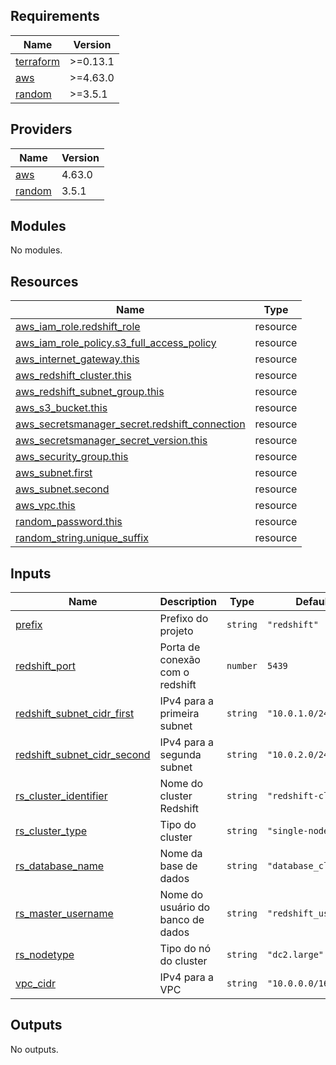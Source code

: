 <!-- BEGIN_TF_DOCS -->
## Requirements

| Name | Version |
|------|---------|
| <a name="requirement_terraform"></a> [terraform](#requirement\_terraform) | >=0.13.1 |
| <a name="requirement_aws"></a> [aws](#requirement\_aws) | >=4.63.0 |
| <a name="requirement_random"></a> [random](#requirement\_random) | >=3.5.1 |

## Providers

| Name | Version |
|------|---------|
| <a name="provider_aws"></a> [aws](#provider\_aws) | 4.63.0 |
| <a name="provider_random"></a> [random](#provider\_random) | 3.5.1 |

## Modules

No modules.

## Resources

| Name | Type |
|------|------|
| [aws_iam_role.redshift_role](https://registry.terraform.io/providers/hashicorp/aws/latest/docs/resources/iam_role) | resource |
| [aws_iam_role_policy.s3_full_access_policy](https://registry.terraform.io/providers/hashicorp/aws/latest/docs/resources/iam_role_policy) | resource |
| [aws_internet_gateway.this](https://registry.terraform.io/providers/hashicorp/aws/latest/docs/resources/internet_gateway) | resource |
| [aws_redshift_cluster.this](https://registry.terraform.io/providers/hashicorp/aws/latest/docs/resources/redshift_cluster) | resource |
| [aws_redshift_subnet_group.this](https://registry.terraform.io/providers/hashicorp/aws/latest/docs/resources/redshift_subnet_group) | resource |
| [aws_s3_bucket.this](https://registry.terraform.io/providers/hashicorp/aws/latest/docs/resources/s3_bucket) | resource |
| [aws_secretsmanager_secret.redshift_connection](https://registry.terraform.io/providers/hashicorp/aws/latest/docs/resources/secretsmanager_secret) | resource |
| [aws_secretsmanager_secret_version.this](https://registry.terraform.io/providers/hashicorp/aws/latest/docs/resources/secretsmanager_secret_version) | resource |
| [aws_security_group.this](https://registry.terraform.io/providers/hashicorp/aws/latest/docs/resources/security_group) | resource |
| [aws_subnet.first](https://registry.terraform.io/providers/hashicorp/aws/latest/docs/resources/subnet) | resource |
| [aws_subnet.second](https://registry.terraform.io/providers/hashicorp/aws/latest/docs/resources/subnet) | resource |
| [aws_vpc.this](https://registry.terraform.io/providers/hashicorp/aws/latest/docs/resources/vpc) | resource |
| [random_password.this](https://registry.terraform.io/providers/hashicorp/random/latest/docs/resources/password) | resource |
| [random_string.unique_suffix](https://registry.terraform.io/providers/hashicorp/random/latest/docs/resources/string) | resource |

## Inputs

| Name | Description | Type | Default | Required |
|------|-------------|------|---------|:--------:|
| <a name="input_prefix"></a> [prefix](#input\_prefix) | Prefixo do projeto | `string` | `"redshift"` | no |
| <a name="input_redshift_port"></a> [redshift\_port](#input\_redshift\_port) | Porta de conexão com o redshift | `number` | `5439` | no |
| <a name="input_redshift_subnet_cidr_first"></a> [redshift\_subnet\_cidr\_first](#input\_redshift\_subnet\_cidr\_first) | IPv4 para a primeira subnet | `string` | `"10.0.1.0/24"` | no |
| <a name="input_redshift_subnet_cidr_second"></a> [redshift\_subnet\_cidr\_second](#input\_redshift\_subnet\_cidr\_second) | IPv4 para a segunda subnet | `string` | `"10.0.2.0/24"` | no |
| <a name="input_rs_cluster_identifier"></a> [rs\_cluster\_identifier](#input\_rs\_cluster\_identifier) | Nome do cluster Redshift | `string` | `"redshift-cluster"` | no |
| <a name="input_rs_cluster_type"></a> [rs\_cluster\_type](#input\_rs\_cluster\_type) | Tipo do cluster | `string` | `"single-node"` | no |
| <a name="input_rs_database_name"></a> [rs\_database\_name](#input\_rs\_database\_name) | Nome da base de dados | `string` | `"database_cluster"` | no |
| <a name="input_rs_master_username"></a> [rs\_master\_username](#input\_rs\_master\_username) | Nome do usuário do banco de dados | `string` | `"redshift_user"` | no |
| <a name="input_rs_nodetype"></a> [rs\_nodetype](#input\_rs\_nodetype) | Tipo do nó do cluster | `string` | `"dc2.large"` | no |
| <a name="input_vpc_cidr"></a> [vpc\_cidr](#input\_vpc\_cidr) | IPv4 para a VPC | `string` | `"10.0.0.0/16"` | no |

## Outputs

No outputs.
<!-- END_TF_DOCS -->